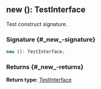 ## new (): TestInterface

Test construct signature.

### Signature {#\_new\_-signature}

```typescript
new (): TestInterface;
```

### Returns {#\_new\_-returns}

**Return type:** [TestInterface](docs/test-suite-a/testinterface-interface)
